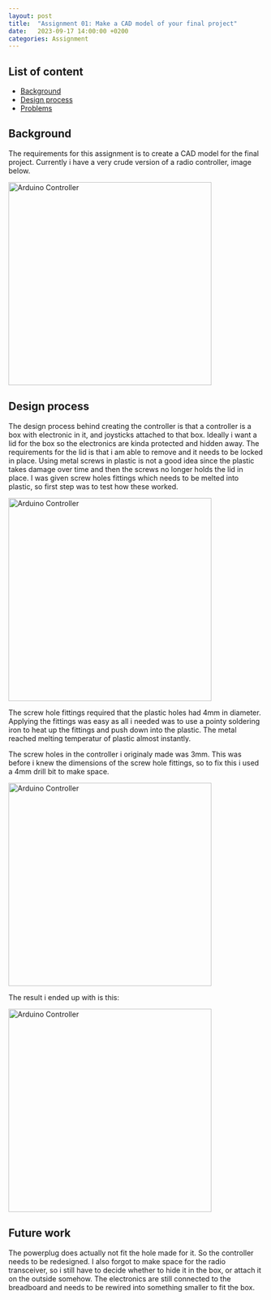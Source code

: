 ```yaml
---
layout: post
title:  "Assignment 01: Make a CAD model of your final project"
date:   2023-09-17 14:00:00 +0200
categories: Assignment
---
```


## List of content

- [Background](#background)
- [Design process](#design-process)
- [Problems](#problems)



## Background

The requirements for this assignment is to create a CAD model for the final project. Currently i have a very crude version of a radio controller, image below. 


<img src="{{ '/assets/images/arduino_controller0.jpg' | prepend: site.baseurl | prepend: site.url}}" alt="Arduino Controller" height=400px/>

## Design process

The design process behind creating the controller is that a controller is a box with electronic in it, and joysticks attached to that box. Ideally i want a lid for the box so the electronics are kinda protected and hidden away. The requirements for the lid is that i am able to remove and it needs to be locked in place. Using metal screws in plastic is not a good idea since the plastic takes damage over time and then the screws no longer holds the lid in place. I was given screw holes fittings which needs to be melted into plastic, so first step was to test how these worked.


<img src="{{ '/assets/images/screw_fitting_test.jpg' | prepend: site.baseurl | prepend: site.url}}" alt="Arduino Controller" height=400px/>

The screw hole fittings required that the plastic holes had 4mm in diameter. Applying the fittings was easy as all i needed was to use a pointy soldering iron to heat up the fittings and push down into the plastic. The metal reached melting temperatur of plastic almost instantly.

The screw holes in the controller i originaly made was 3mm. This was before i knew the dimensions of the screw hole fittings, so to fix this i used a 4mm drill bit to make space.


<img src="{{ '/assets/images/arduino_controller2.jpg' | prepend: site.baseurl | prepend: site.url}}" alt="Arduino Controller" height=400px/>


The result i ended up with is this:

<img src="{{ '/assets/images/arduino_controller2.jpg' | prepend: site.baseurl | prepend: site.url}}" alt="Arduino Controller" height=400px/>

## Future work

The powerplug does actually not fit the hole made for it. So the controller needs to be redesigned. I also forgot to make space for the radio transceiver, so i still have to decide whether to hide it in the box, or attach it on the outside somehow. The electronics are still connected to the breadboard and needs to be rewired into something smaller to fit the box.

